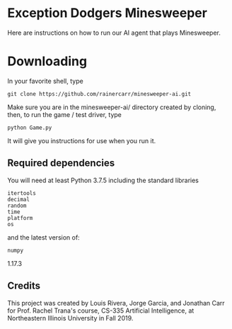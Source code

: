 # Exception Dodgers Minesweeper

Here are instructions on how to run our AI agent that plays Minesweeper.

# Downloading
In your favorite shell, type

    git clone https://github.com/rainercarr/minesweeper-ai.git

Make sure you are in the minesweeper-ai/ directory created by cloning, then, to run the game / test driver, type

    python Game.py

It will give you instructions for use when you run it.

## Required dependencies

You will need at least Python 3.7.5 including the standard libraries

    itertools
    decimal
    random
    time
    platform
    os


and the latest version of:

    numpy
 1.17.3 
  ## Credits
  This project was created by Louis Rivera, Jorge Garcia, and Jonathan Carr for Prof. Rachel Trana's course, CS-335 Artificial Intelligence, at Northeastern Illinois University in Fall 2019.
   
    
    
    
